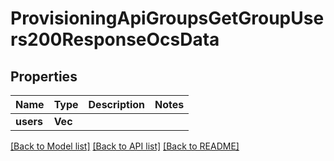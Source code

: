 # ProvisioningApiGroupsGetGroupUsers200ResponseOcsData

## Properties

Name | Type | Description | Notes
------------ | ------------- | ------------- | -------------
**users** | **Vec<String>** |  | 

[[Back to Model list]](../README.md#documentation-for-models) [[Back to API list]](../README.md#documentation-for-api-endpoints) [[Back to README]](../README.md)


